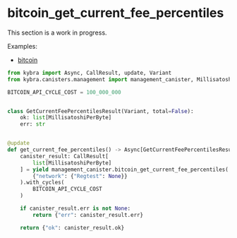# bitcoin_get_current_fee_percentiles

This section is a work in progress.

Examples:

-   [bitcoin](https://github.com/demergent-labs/kybra/tree/main/examples/bitcoin)

```python
from kybra import Async, CallResult, update, Variant
from kybra.canisters.management import management_canister, MillisatoshiPerByte

BITCOIN_API_CYCLE_COST = 100_000_000


class GetCurrentFeePercentilesResult(Variant, total=False):
    ok: list[MillisatoshiPerByte]
    err: str


@update
def get_current_fee_percentiles() -> Async[GetCurrentFeePercentilesResult]:
    canister_result: CallResult[
        list[MillisatoshiPerByte]
    ] = yield management_canister.bitcoin_get_current_fee_percentiles(
        {"network": {"Regtest": None}}
    ).with_cycles(
        BITCOIN_API_CYCLE_COST
    )

    if canister_result.err is not None:
        return {"err": canister_result.err}

    return {"ok": canister_result.ok}
```
